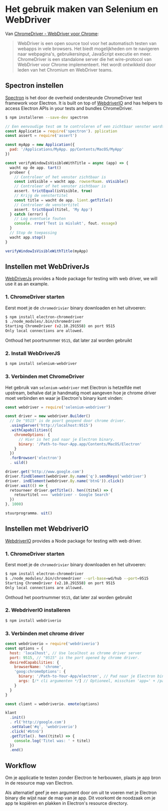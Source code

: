 # Het gebruik maken van Selenium en WebDriver

Van [ChromeDriver - WebDriver voor Chrome](https://sites.google.com/a/chromium.org/chromedriver/):

> WebDriver is een open source tool voor het automatisch testen van webapps in vele browsers. Het biedt mogelijkheden om te navigeren naar webpagina's, gebruikersinput, JavaScript executie en meer. ChromeDriver is een standalone server die het wire-protocol van WebDriver voor Chrome implementeert. Het wordt ontwikkeld door leden van het Chromium en WebDriver teams.

## Spectron instellen

[Spectron](https://electronjs.org/spectron) is het door de overheid ondersteunde ChromeDriver test framework voor Electron. It is built on top of [WebdriverIO](https://webdriver.io/) and has helpers to access Electron APIs in your tests and bundles ChromeDriver.

```sh
$ npm installeren --save-dev spectron
```

```javascript
// Een eenvoudige test om te controleren of een zichtbaar venster wordt geopend met een titel
const Applicatie = require('spectron'). pplication
const assert = require('assert')

const myApp = new Application({
  pad: '/Applications/MyApp. pp/Contents/MacOS/MyApp'
})

const verifyWindowIsVisibleWithTitle = async (app) => {
  wacht op de app. tart()
  probeer {
    // Controleer of het venster zichtbaar is
    const isVisible = wacht app. rowserRaam. sVisible()
    // Controleer of het venster zichtbaar is
    assert. trictEqual(isVisible, true)
    // Krijg de venstertitel
    const title = wacht de app. lient.getTitle()
    // Controleer de venstertitel
    assert. trictEqual(titel, 'My App')
  } catch (error) {
    // Log eventuele fouten
    console. rror('Test is mislukt', fout. essage)
  }
  // Stop de toepassing
  wacht app.stop()
}

verifyWindowIsVisibleWithTitle(myApp)
```

## Instellen met WebDriverJs

[WebDriverJs](https://www.selenium.dev/selenium/docs/api/javascript/index.html) provides a Node package for testing with web driver, we will use it as an example.

### 1. ChromeDriver starten

Eerst moet je de `chromedrivier` binary downloaden en het uitvoeren:

```sh
$ npm install electron-chromedriver
$ ./node_modules/.bin/chromedriver
Starting ChromeDriver (v2.10.291558) on port 9515
Only local connections are allowed.
```

Onthoud het poortnummer `9515`, dat later zal worden gebruikt

### 2. Install WebDriverJS

```sh
$ npm install selenium-webdriver
```

### 3. Verbinden met ChromeDriver

Het gebruik van `selenium-webdriver` met Electron is hetzelfde met upstream, behalve dat je handmatig moet aangeven hoe je chrome driver moet verbinden en waar je Electron's binary kunt vinden:

```javascript
const webdriver = require('selenium-webdriver')

const driver = new webdriver.Builder()
  // De "9515" is de poort geopend door chrome driver.
  .usingServer('http://localhost:9515')
  .withCapabilities({
    chromeOptions: {
      // Hier is het pad naar je Electron binary.
      binary: '/Path-to-Your-App.app/Contents/MacOS/Electron'
    }
  })
  .forBrowser('electron')
  . uild()

driver.get('http://www.google.com')
driver.findElement(webdriver.By.name('q').sendKeys('webdriver')
driver. indElement(webdriver.By.name('btnG')).click()
driver.wait(() => {
  retourneer driver.getTitle(). hen((titel) => {
    retourtitel === 'webdriver - Google Search'
  })
}, 1000)

stuurprogramma. uit()
```

## Instellen met WebdriverIO

[WebdriverIO](https://webdriver.io/) provides a Node package for testing with web driver.

### 1. ChromeDriver starten

Eerst moet je de `chromedrivier` binary downloaden en het uitvoeren:

```sh
$ npm install electron-chromedriver
$ ./node_modules/.bin/chromedriver --url-base=wd/hub --port=9515
Starting ChromeDriver (v2.10.291558) on port 9515
Only local connections are allowed.
```

Onthoud het poortnummer `9515`, dat later zal worden gebruikt

### 2. WebdriverIO installeren

```sh
$ npm install webdriverio
```

### 3. Verbinden met chrome driver

```javascript
const webdriverio = require('webdriverio')
const options = {
  host: 'localhost', // Use localhost as chrome driver server
  port: 9515, // "9515" is the port opened by chrome driver.
  desiredCapabilities: {
    browserName: 'chrome',
    'goog:chromeOptions': {
      binary: '/Path-to-Your-App/electron', // Pad naar je Electron binary.
      args: [/* cli argumenten */] // Optioneel, misschien 'app=' + /path/to/your/app/
    }
  }
}

const client = webdriverio. emote(options)

klant
  .init()
  . rl('http://google.com')
  .setValue('#q', 'webdriverio')
  .click('#btnG')
  .getTitle(). hen((titel) => {
    console.log('Titel was: ' + titel)
  })
  .end()
```

## Workflow

Om je applicatie te testen zonder Electron te herbouwen, plaats [](https://github.com/electron/electron/blob/master/docs/tutorial/application-distribution.md) je app bron in de resource map van Electron.

Als alternatief geef je een argument door om uit te voeren met je Electron binary die wijst naar de map van je app. Dit voorkomt de noodzaak om je app te kopiëren en plakken in Electron's resource directory.
